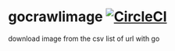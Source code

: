 # gocrawlimage [![CircleCI](https://circleci.com/gh/fakihariefnoto/gocrawlimage/tree/master.png?circle-token=fa16afbe771d1b26e22681780a780450dcf50e0b&style=shield)](https://circleci.com/gh/fakihariefnoto/gocrawlimage)

download image from the csv list of url with go
